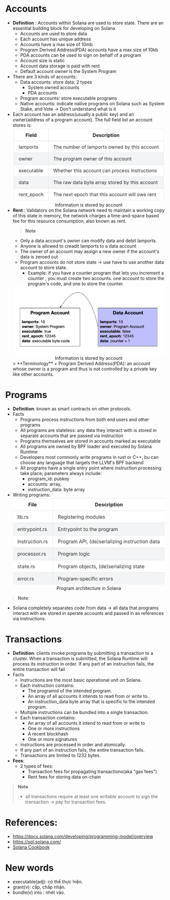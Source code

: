 # Accounts
+ **Definition** : Accounts within Solana are used to store state. There are an essential building block for developing on Solana
  + Accounts are used to store data
  + Each account has unique address
  + Accounts have a max size of 10mb
  + Program Derived Address(PDA) accounts have a max size of 10kb
  + PDA accounts can be used to sign on behalf of a program
  + Account size is static
  + Account data storage is paid with rent
  + Default account owner is the System Program
+ There are 3 kinds of accounts:
  + Data accounts: store data: 2 types
    + System owned accounts
    + PDA accounts
  + Program accounts: store executable programs
  + Native accounts: indicate native programs on Solana such as System Stake, and Vote $\to$ Don't understand what is it
+ Each account has an address(usually a public key) and an owner(address of a program account). The full field list an account stores is: 
  <div style = "text-align:center">
  <img src="/Media/solana_accounts_contains.png">
  <figcaption> Information is stored by account</figcaption> 
  </div>
+ **Rent** : Validators on the Solana network need to maintain a working copy of this state in memory, the network charges a time-and-space based fee for this resource consumption, also known as rent. 
  > **Note**
  + Only a data account's owner can modify data and debit lamports.
  + Anyone is allowed to creadit lamports to a data account
  + The owner of an account may assign a new owner if the account's data is zeroed out
  + Program accounts do not store state $\to$ use have to use another data account to store state.
    + Example: if you have a counter program that lets you increment a counter , you must create two accounts. one account to store the program's code, and one to store the counter.
  <div style = "text-align:center">
  <img src="/Media/example.png">
  <figcaption> Information is stored by account</figcaption> 
  </div>
  > **Terminology**
    + Program Derived Address(PDA): an account whose owner is a program and thus is not controlled by a private key like other accounts.
# Programs
+ **Definition**: known as smart contracts on other protocols.
+ Facts
  + Programs process instructions from both end users and other programs
  + All programs are stateless: any data they interact with is stored in separate accounts that are passed via instruction
  + Programs themselves are stored in accounts marked as executable
  + All programs are owned by BPF loader and executed by Solana Runtime
  + Developers most commonly write programs in rust or C++, bu can choose any language that targets the LLVM's BPF backend
  + All programs have a single entry point where instruction processing take place; parameters always include:
    + program_id: pubkey
    + accounts: array,
    + instruction_data: byte array
+ Writing programs:
  <div style = text-align:center>
  <img src ="/Media/solana_program_struct.png">
  <figcaption> Program architecture in Solana</figcaption>
  </div>
> **Note**:
   + Solana completely separates code from data $\to$ all data that programs interact with are stored in sperate accounts and passed in as references via instructions.

# Transactions

+ **Definition**: clients invoke programs by submitting a transaction to a cluster. When a transaction is submitted, the Solana Runtime will process its instruction in order. If any part of an instruction fails, the entire transaction will fail
+ Facts
  + Instructions are the most basic operational unit on Solana.
  + Each instruction contains:
    + The programid of the intended program.
    + An array of all accounts it intends to read from or write to.
    + An instruction_data byte array that is specific to the intended program.
  + Multiple instructions can be bundled into a single transaction. 
  + Each transaction contains:
    + An array of all accounts it intend to read from or write to
    + One or more instructions
    + A recent blockhash
    + One or more signatures
  + Instructions are processed in order and atomically.
  + If any part of an instruction fails, the entire transaction fails.
  + Transactions are limited to 1232 bytes.
+ **Fees**:
  + 2 types of fees:
    + Transaction fees for propagating transactions(aka "gas fees")
    + Rent fees for storing data on-chain
> **Note**
> + all transactions require at least one writable account to sign the transaction $\to$ pay for transaction fees.
# References: 
  + https://docs.solana.com/developing/programming-model/overview
  + https://spl.solana.com/
  + [Solana Cookbook](https://solanacookbook.com/references/programs.html#how-to-do-cross-program-invocation)



# New words
+ executable(adj): có thể thực hiện. 
+ grant(v): cấp, chấp nhận.
+ bundle(v) into : nhét vào.
